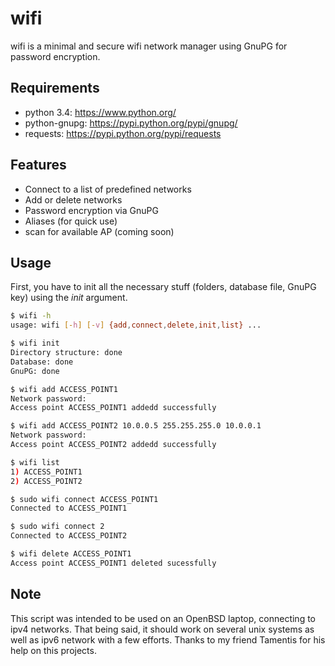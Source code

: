 wifi
====
wifi is a minimal and secure wifi network manager using GnuPG for password encryption.

## Requirements
 * python 3.4: https://www.python.org/
 * python-gnupg: https://pypi.python.org/pypi/gnupg/
 * requests: https://pypi.python.org/pypi/requests

## Features
* Connect to a list of predefined networks
* Add or delete networks
* Password encryption via GnuPG
* Aliases (for quick use)
* scan for available AP (coming soon)

## Usage
First, you have to init all the necessary stuff (folders, database file, GnuPG key) using the _init_ argument.
```sh
$ wifi -h
usage: wifi [-h] [-v] {add,connect,delete,init,list} ...

$ wifi init
Directory structure: done
Database: done
GnuPG: done

$ wifi add ACCESS_POINT1
Network password:
Access point ACCESS_POINT1 addedd successfully

$ wifi add ACCESS_POINT2 10.0.0.5 255.255.255.0 10.0.0.1
Network password:
Access point ACCESS_POINT2 addedd successfully

$ wifi list
1) ACCESS_POINT1
2) ACCESS_POINT2

$ sudo wifi connect ACCESS_POINT1
Connected to ACCESS_POINT1

$ sudo wifi connect 2
Connected to ACCESS_POINT2

$ wifi delete ACCESS_POINT1
Access point ACCESS_POINT1 deleted sucessfully
```

## Note
This script was intended to be used on an OpenBSD laptop, connecting
to ipv4 networks. That being said, it should work on several unix systems
as well as ipv6 network with a few efforts. Thanks to my friend Tamentis
for his help on this projects.
